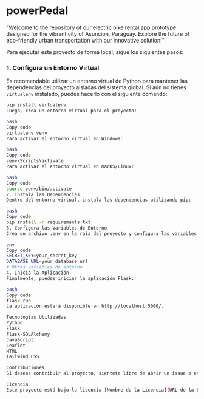 # powerPedal
"Welcome to the repository of our electric bike rental app prototype designed for the vibrant city of Asuncion, Paraguay. Explore the future of eco-friendly urban transportation with our innovative solution!"


Para ejecutar este proyecto de forma local, sigue los siguientes pasos:

### 1. Configura un Entorno Virtual

Es recomendable utilizar un entorno virtual de Python para mantener las dependencias del proyecto aisladas del sistema global. Si aún no tienes `virtualenv` instalado, puedes hacerlo con el siguiente comando:

```bash
pip install virtualenv
Luego, crea un entorno virtual para el proyecto:

bash
Copy code
virtualenv venv
Para activar el entorno virtual en Windows:

bash
Copy code
venv\Scripts\activate
Para activar el entorno virtual en macOS/Linux:

bash
Copy code
source venv/bin/activate
2. Instala las Dependencias
Dentro del entorno virtual, instala las dependencias utilizando pip:

bash
Copy code
pip install -r requirements.txt
3. Configura las Variables de Entorno
Crea un archivo .env en la raíz del proyecto y configura las variables de entorno necesarias, como las credenciales de la base de datos u otras configuraciones sensibles.

env
Copy code
SECRET_KEY=your_secret_key
DATABASE_URL=your_database_url
# Otras variables de entorno...
4. Inicia la Aplicación
Finalmente, puedes iniciar la aplicación Flask:

bash
Copy code
flask run
La aplicación estará disponible en http://localhost:5000/.

Tecnologías Utilizadas
Python
Flask
Flask-SQLAlchemy
JavaScript
Leaflet
HTML
Tailwind CSS

Contribuciones
Si deseas contribuir al proyecto, siéntete libre de abrir un issue o enviar una solicitud de extracción. ¡Estamos abiertos a colaboraciones!

Licencia
Este proyecto está bajo la licencia [Nombre de la Licencia](URL de la Licencia).
